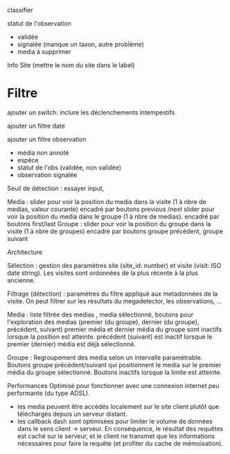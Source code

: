 classifier

statut de l'observation

- validée
- signalée (manque un taxon, autre problème)
- media à supprimer

Info Site (mettre le nom du site dans le label)

# Filtre
ajouter un switch: inclure les déclenchements intempestifs

ajouter un filtre date

ajouter un filtre observation
- média non annoté
- espèce
- statut de l'obs (validée, non validée)
- observation signalée


Seuil de détection : essayer input,

Media : slider pour voir la position du media dans la visite (1 à nbre de medias, valeur courante) encadré par boutons previous /next
slider pour voir la position du media dans le groupe (1 à nbre de medias). encadré par boutons first/last
Groupe : slider pour voir la position du groupe dans la visite (1 à nbre de groupes) encadré par boutons groupe précédent, groupe suivant

Architecture

Sélection : gestion des paramètres site (site_id: number) et visite (visit: ISO date string).
Les visites sont ordonnées de la plus récente à la plus ancienne.

Filtrage (détection) : paramètres du filtre appliqué aux metadonnées de la visite. On peut filtrer sur les résultats du megadetector, les observations, ... 

Media : liste filtrée des medias , media sélectionné, boutons pour l'exploration des medias (premier (du groupe), dernier (du groupe), précédent, suivant)
premier média et dernier média du groupe sont inactifs lorsque la position est atteinte.
précédent (suivant) est inactif lorsque le premier (dernier) média est déjà sélectionné.

Groupe : Regroupement des media selon un intervalle paramétrable. Boutons groupe précédent/suivant qui positionnent le media sur le premier média du groupe sélectionné.
Boutons inactifs lorsque la limite est atteinte.

Performances
Optimisé pour fonctionner avec une connexion internet peu performante (du type ADSL).

- les media peuvent être accédés localement sur le site client plutôt que téléchargés depuis un serveur distant.
- les callback dash sont optimisées pour limiter le volume  de données dans le sens client -> serveur. En conséquence, le résultat des requêtes est caché sur le serveur, et le client ne transmet que les informations nécessaires pour faire la requête (et profiter du cache de mémoïsation).
